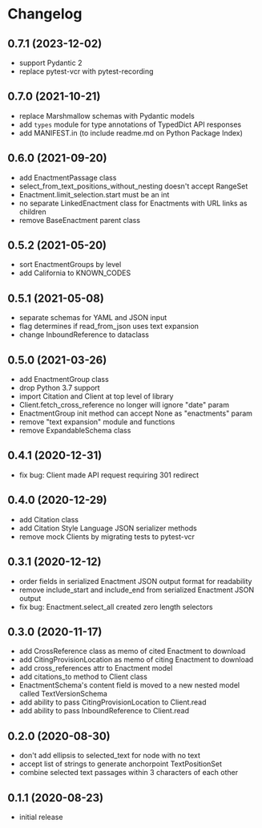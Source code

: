 Changelog
=========
0.7.1 (2023-12-02)
------------------
- support Pydantic 2
- replace pytest-vcr with pytest-recording

0.7.0 (2021-10-21)
------------------
- replace Marshmallow schemas with Pydantic models
- add `types` module for type annotations of TypedDict API responses
- add MANIFEST.in (to include readme.md on Python Package Index)

0.6.0 (2021-09-20)
------------------
- add EnactmentPassage class
- select_from_text_positions_without_nesting doesn't accept RangeSet
- Enactment.limit_selection.start must be an int
- no separate LinkedEnactment class for Enactments with URL links as children
- remove BaseEnactment parent class

0.5.2 (2021-05-20)
------------------
- sort EnactmentGroups by level
- add California to KNOWN_CODES

0.5.1 (2021-05-08)
------------------
- separate schemas for YAML and JSON input
- flag determines if read_from_json uses text expansion
- change InboundReference to dataclass

0.5.0 (2021-03-26)
------------------

- add EnactmentGroup class
- drop Python 3.7 support
- import Citation and Client at top level of library
- Client.fetch_cross_reference no longer will ignore "date" param
- EnactmentGroup init method can accept None as "enactments" param
- remove "text expansion" module and functions
- remove ExpandableSchema class

0.4.1 (2020-12-31)
------------------

- fix bug: Client made API request requiring 301 redirect

0.4.0 (2020-12-29)
------------------

- add Citation class
- add Citation Style Language JSON serializer methods
- remove mock Clients by migrating tests to pytest-vcr

0.3.1 (2020-12-12)
------------------

- order fields in serialized Enactment JSON output format for readability
- remove include_start and include_end from serialized Enactment JSON output
- fix bug: Enactment.select_all created zero length selectors

0.3.0 (2020-11-17)
------------------

- add CrossReference class as memo of cited Enactment to download
- add CitingProvisionLocation as memo of citing Enactment to download
- add cross_references attr to Enactment model
- add citations_to method to Client class
- EnactmentSchema's content field is moved to a new nested model called TextVersionSchema
- add ability to pass CitingProvisionLocation to Client.read
- add ability to pass InboundReference to Client.read

0.2.0 (2020-08-30)
------------------
- don't add ellipsis to selected_text for node with no text
- accept list of strings to generate anchorpoint TextPositionSet
- combine selected text passages within 3 characters of each other

0.1.1 (2020-08-23)
------------------
- initial release

